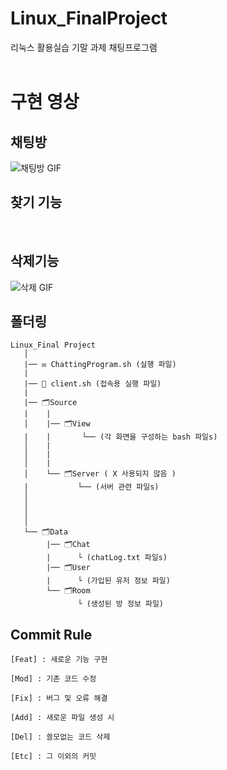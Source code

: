 
# Linux_FinalProject
리눅스 활용실습 기말 과제 채팅프로그램  </br></br>
# 구현 영상
## 채팅방
![채팅방 GIF](https://user-images.githubusercontent.com/57269348/173251680-fdf86c29-6740-45cf-bf66-8933190dafdb.gif)
</br>

## 찾기 기능
</br>

## 삭제기능
![삭제 GIF](https://user-images.githubusercontent.com/57269348/173252097-62bee70b-625c-4845-aab7-5801f19635ad.gif)
</br>

## 폴더링 
```
Linux_Final Project
   │
   |── ✉️ ChattingProgram.sh (실행 파일)
   |
   |── 👤 client.sh (접속용 실행 파일)
   |
   |── 🗂Source
   |    |
   │    |── 🗂View 
   |    |       └── (각 화면을 구성하는 bash 파일s)
   │    |    
   │    |
   │    | 
   │    └── 🗂Server ( X 사용되지 않음 )
   |           └── (서버 관련 파일s)
   │    
   │    
   │    
   │    
   └── 🗂Data
        |── 🗂Chat 
        |      └ (chatLog.txt 파일s)
        |── 🗂User
        |      └ (가입된 유저 정보 파일)
        └── 🗂Room
               └ (생성된 방 정보 파일)
```


## Commit Rule

```
[Feat] : 새로운 기능 구현

[Mod] : 기존 코드 수정

[Fix] : 버그 및 오류 해결

[Add] : 새로운 파일 생성 시

[Del] : 쓸모없는 코드 삭제

[Etc] : 그 이외의 커밋 

```

